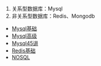 1. 关系型数据库：Mysql 
2. 非关系型数据库：Redis、Mongodb
* [Mysql基础](Database/Mysql基础.md)
* [Mysql高级](Database/Mysql高级.md)
* [Mysql45讲](Database/Mysql45讲.md)
* [Redis基础](Database/Redis基础.md)
* [NOSQL](Database/NOSQL.md)
